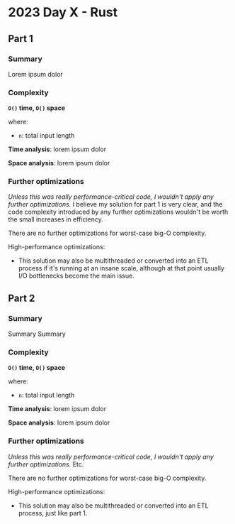 # 2023 Day X - Rust

## Part 1

### Summary

Lorem ipsum dolor

### Complexity

**`O()` time, `O()` space**

where:

- `n`: total input length

**Time analysis**: lorem ipsum dolor

**Space analysis**: lorem ipsum dolor

### Further optimizations

_Unless this was really performance-critical code, I wouldn't apply any further optimizations._ I believe my solution for part 1 is very clear, and the code complexity introduced by any further optimizations wouldn't be worth the small increases in efficiency.

There are no further optimizations for worst-case big-O complexity.

High-performance optimizations:

- This solution may also be multithreaded or converted into an ETL process if it's running at an insane scale, although at that point usually I/O bottlenecks become the main issue.

## Part 2

### Summary

Summary Summary

### Complexity

**`O()` time, `O()` space**

where:

- `n`: total input length

**Time analysis**: lorem ipsum dolor

**Space analysis**: lorem ipsum dolor

### Further optimizations

_Unless this was really performance-critical code, I wouldn't apply any further optimizations._ Etc.

There are no further optimizations for worst-case big-O complexity.

High-performance optimizations:

- This solution may also be multithreaded or converted into an ETL process, just like part 1.
